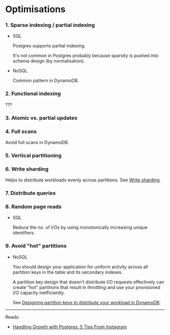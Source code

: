 # Optimisations

### 1. Sparse indexing / partial indexing

* SQL

  Postgres supports partial indexing.
  
  It's not common in Postgres probably because sparsity is pushed into schema design (by normalisation).

* NoSQL

  Common pattern in DynamoDB.

### 2. Functional indexing

???

### 3. Atomic vs. partial updates
### 4. Full scans

Avoid full scans in DynamoDB.

### 5. Vertical partitioning
### 6. Write sharding

Helps to distribute workloads evenly across partitions. See [Write sharding](https://docs.aws.amazon.com/amazondynamodb/latest/developerguide/bp-partition-key-sharding.html).

### 7. Distribute queries
### 8. Random page reads

* SQL

  Reduce the no. of I/Os by using monotonically increasing unique identifiers.

### 9. Avoid "hot" partitions

* NoSQL

    You should design your application for uniform activity across all partition keys in the table and its secondary indexes.
    
    A partition key design that doesn't distribute I/O requests effectively can create "hot" partitions that result in _throttling_ and use your provisioned I/O capacity inefficiently.
    
    See [Designing partition keys to distribute your workload in DynamoDB](https://docs.aws.amazon.com/amazondynamodb/latest/developerguide/bp-partition-key-uniform-load.html).

---

Reads:
* [Handling Growth with Postgres: 5 Tips From Instagram](https://instagram-engineering.com/handling-growth-with-postgres-5-tips-from-instagram-d5d7e7ffdfcb)
